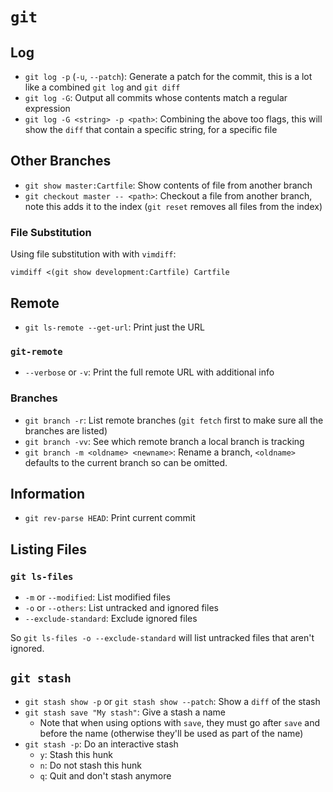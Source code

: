 # `git`

## Log

* `git log -p` (`-u`, `--patch`): Generate a patch for the commit, this is a lot like a combined `git log` and `git diff`
* `git log -G`: Output all commits whose contents match a regular expression
* `git log -G <string> -p <path>`: Combining the above too flags, this will show the `diff` that contain a specific string, for a specific file

## Other Branches

* `git show master:Cartfile`: Show contents of file from another branch
* `git checkout master -- <path>`: Checkout a file from another branch, note this adds it to the index (`git reset` removes all files from the index)

### File Substitution

Using file substitution with with `vimdiff`:

	vimdiff <(git show development:Cartfile) Cartfile

## Remote

* `git ls-remote --get-url`: Print just the URL

### `git-remote`

* `--verbose` or `-v`: Print the full remote URL with additional info

### Branches

* `git branch -r`: List remote branches (`git fetch` first to make sure all the branches are listed)
* `git branch -vv`: See which remote branch a local branch is tracking
* `git branch -m <oldname> <newname>`: Rename a branch, `<oldname>` defaults to the current branch so can be omitted.

## Information

* `git rev-parse HEAD`: Print current commit

## Listing Files

### `git ls-files`

* `-m` or `--modified`: List modified files
* `-o` or `--others`: List untracked and ignored files
* `--exclude-standard`: Exclude ignored files

So `git ls-files -o --exclude-standard` will list untracked files that aren't ignored.

## `git stash`

* `git stash show -p` or `git stash show --patch`: Show a `diff` of the stash
* `git stash save "My stash"`: Give a stash a name
	* Note that when using options with `save`, they must go after `save` and before the name (otherwise they'll be used as part of the name)
* `git stash -p`: Do an interactive stash
	* `y`: Stash this hunk
	* `n`: Do not stash this hunk
	* `q`: Quit and don't stash anymore
